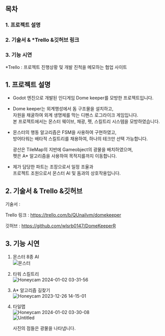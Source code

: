 ## 목차

### 1. 프로젝트 설명</br>
### 2. 기술서 & *Trello &깃허브 링크</br>
### 3. 기능 시연


*Trello : 프로젝트 진행상황 및 개발 진척을 메모하는 협업 사이트

## 1. 프로젝트 설명

- Godot 엔진으로 개발된 인디게임 Dome keeper를 모방한 프로젝트입니다.
    
-  Dome keeper는 외계행성에서 돔  구조물을 설치하고,</br>
   자원을 채굴하여 외계 생명체를 막는 디펜스 로그라이크 게임입니다.</br>
   본 프로젝트에서는 몬스터 웨이브, 채광, 펫, 스킬트리 시스템을 모방하였습니다.</br>

 - 몬스터의 행동 알고리즘은 FSM을 사용하여 구현하였고,</br>
    방어타워는 배타적 스킬트리를 채용하여, 하나의 테크만 선택 가능합니다.
    
    광산은 TileMap의 지반에 Gameobject의 광물을 배치하였으며,</br>
    펫은 A* 알고리즘을 사용하여 목적지를까지 이동합니다.
  
    
-  제가 담당한 파트는 조장으로서 일정 조율과 </br>
   프로젝트 조원으로서 몬스터 AI 및 돔과의 상호작용입니다.
    

## 2. 기술서 & Trello &깃허브

기술서 : 

Trello 링크 : https://trello.com/b/QUnailvm/domekeeper

깃허브 : https://github.com/wlsrb0147/DomeKeeperR

## 3. 기능 시연

1. 몬스터 8종 AI</br>
    ![몬스터](https://github.com/wlsrb0147/DomeKeeperR/assets/50743287/17153811-c73c-46b2-abab-d101966ff303)

    
    

2. 타워 스킬트리</br>
    ![Honeycam 2024-01-02 03-31-56](https://github.com/wlsrb0147/DomeKeeperR/assets/50743287/c6ab3ba6-8eca-4676-b172-c33728b7103f)

   
    

3. A* 알고리즘 길찾기</br>
    ![Honeycam 2023-12-26 14-15-01](https://github.com/wlsrb0147/DomeKeeperR/assets/50743287/6db84231-e70f-4504-94af-13d05f44b060)

    
    

4. 타일맵</br>
    ![Honeycam 2024-01-02 03-30-08](https://github.com/wlsrb0147/DomeKeeperR/assets/50743287/b84746db-3182-4afa-b5de-ce129ef6e432)</br>
![Untitled](https://github.com/wlsrb0147/DomeKeeperR/assets/50743287/53d7ae07-6e06-4431-a00b-2dbe38273e13)

   
    사진의 점들은 광물을 나타냅니다.
